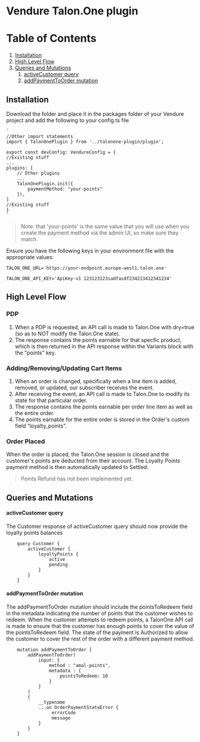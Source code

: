 # Vendure Talon.One plugin

# Table of Contents

1. [Installation](#installation)
2. [High Level Flow](#high-level-flow)
3. [Queries and Mutations](#queries-and-mutations)
   1. [activeCustomer query](#activecustomer-query)
   2. [addPaymentToOrder mutation](#addpaymenttoorder-mutation)

## Installation

Download the folder and place it in the packages folder of your Vendure project and add the following to your config.ts file

    `
    //Other import statements
    import { TalonOnePlugin } from '../talonone-plugin/plugin';

    export const devConfig: VendureConfig = {
    //Existing stuff
    ...
    plugins: [
    	// Other plugins
    	...
    	TalonOnePlugin.init({
    		paymentMethod: "your-points"
    	}),
    ]
    //Existing stuff
    }
    `

> Note: that 'your-points' is the same value that you will use when you create the payment method via the admin UI, so make sure they match.

Ensure you have the following keys in your environment file with the appropriate values:

`TALON_ONE_URL='https://your-endpoint.europe-west1.talon.one'`

`TALON_ONE_API_KEY='ApiKey-v1 123123123sadfasdf234213412341234'`

## High Level Flow

### PDP

1. When a PDP is requested, an API call is made to Talon.One with dry=true (so as to NOT modify the Talon.One state).
2. The response contains the points earnable for that specfic product, which is then returned in the API response within the Variants block with the "points" key.

### Adding/Removing/Updating Cart Items

1. When an order is changed, specifically when a line item is added, removed, or updated, our subscriber receives the event.
2. After receiving the event, an API call is made to Talon.One to modify its state for that particular order.
3. The response contains the points earnable per order line item as well as the entire order.
4. The points earnable for the entire order is stored in the Order's custom field "loyalty_points".

### Order Placed

When the order is placed, the Talon.One session is closed and the customer's points are deducted from their account. The Loyalty Points payment method is then automatically updated to Settled.

> Points Refund has not been implemented yet.

## Queries and Mutations

#### activeCustomer query

The Customer response of activeCustomer query should now provide the loyalty points balances

```
	query Customer {
		activeCustomer {
			loyaltyPoints {
        		active
		        pending
    		}
		}
	}
```

#### addPaymentToOrder mutation

The addPaymentToOrder mutation should include the pointsToRedeem field in the metadata indicating the number of points that the customer wishes to redeem. When the customer attempts to redeem points, a TalonOne API call is made to ensure that the customer has enough points to cover the value of the pointsToRedeem field. The state of the payment is Authorized to allow the customer to cover the rest of the order with a different payment method.

```
	mutation addPaymentToOrder {
		addPaymentToOrder(
			input: {
				method : "amal-points",
				metadata : {
					pointsToRedeem: 10
				}
			}
		)
		{
			__typename
			...on OrderPaymentStateError {
				 errorCode
				 message
			}
		}
	}

```
